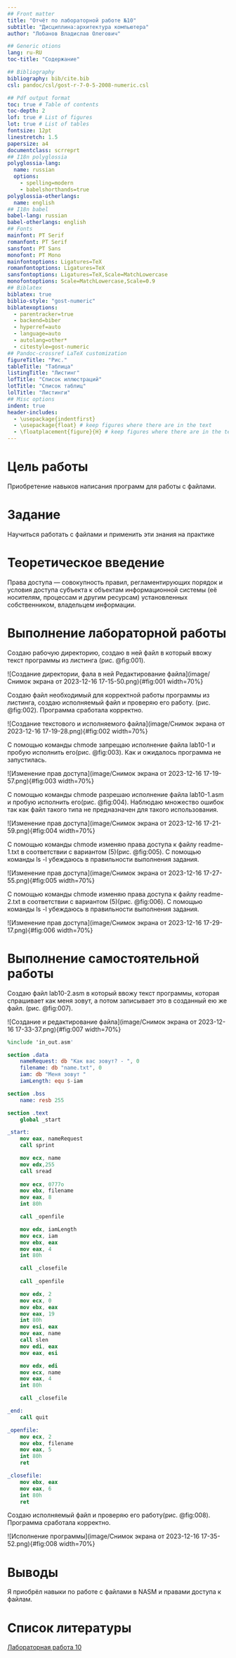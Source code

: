 ```yaml
---
## Front matter
title: "Отчёт по лабораторной работе №10"
subtitle: "Дисциплина:архитектура компьютера"
author: "Лобанов Владислав Олегович"

## Generic otions
lang: ru-RU
toc-title: "Содержание"

## Bibliography
bibliography: bib/cite.bib
csl: pandoc/csl/gost-r-7-0-5-2008-numeric.csl

## Pdf output format
toc: true # Table of contents
toc-depth: 2
lof: true # List of figures
lot: true # List of tables
fontsize: 12pt
linestretch: 1.5
papersize: a4
documentclass: scrreprt
## I18n polyglossia
polyglossia-lang:
  name: russian
  options:
	- spelling=modern
	- babelshorthands=true
polyglossia-otherlangs:
  name: english
## I18n babel
babel-lang: russian
babel-otherlangs: english
## Fonts
mainfont: PT Serif
romanfont: PT Serif
sansfont: PT Sans
monofont: PT Mono
mainfontoptions: Ligatures=TeX
romanfontoptions: Ligatures=TeX
sansfontoptions: Ligatures=TeX,Scale=MatchLowercase
monofontoptions: Scale=MatchLowercase,Scale=0.9
## Biblatex
biblatex: true
biblio-style: "gost-numeric"
biblatexoptions:
  - parentracker=true
  - backend=biber
  - hyperref=auto
  - language=auto
  - autolang=other*
  - citestyle=gost-numeric
## Pandoc-crossref LaTeX customization
figureTitle: "Рис."
tableTitle: "Таблица"
listingTitle: "Листинг"
lofTitle: "Список иллюстраций"
lotTitle: "Список таблиц"
lolTitle: "Листинги"
## Misc options
indent: true
header-includes:
  - \usepackage{indentfirst}
  - \usepackage{float} # keep figures where there are in the text
  - \floatplacement{figure}{H} # keep figures where there are in the text
---
```


# Цель работы

Приобретение навыков написания программ для работы с файлами.

# Задание

Научиться работать с файлами и применить эти знания на практике

# Теоретическое введение

Права доступа — совокупность правил, регламентирующих порядок и условия доступа субъекта к объектам информационной системы (её носителям, процессам и другим ресурсам) установленных собственником, владельцем информации. 

# Выполнение лабораторной работы

Создаю рабочую директорию, создаю в ней файл в который ввожу текст программы из листинга (рис. @fig:001).

![Создание директории, фала в ней Редактирование файла](image/Снимок экрана от 2023-12-16 17-15-50.png){#fig:001 width=70%}


Создаю файл необходимый для корректной работы программы из листинга, создаю исполняемый файл и проверяю его работу. (рис. @fig:002). Программа сработала корректно.

![Создание текстового и исполняемого файла](image/Снимок экрана от 2023-12-16 17-19-28.png){#fig:002 width=70%}


С помощью команды chmode запрещаю исполнение файла lab10-1 и пробую исполнить его(рис. @fig:003). Как и ожидалось программа не запустилась.

![Изменение прав доступа](image/Снимок экрана от 2023-12-16 17-19-57.png){#fig:003 width=70%}


С помощью команды chmode разрешаю исполнение файла lab10-1.asm и пробую исполнить его(рис. @fig:004). Наблюдаю множество ошибок так как файл такого типа не предназначен для такого использования.

![Изменение прав доступа](image/Снимок экрана от 2023-12-16 17-21-59.png){#fig:004 width=70%}


С помощью команды chmode изменяю права доступа к файлу readme-1.txt в соответствии с вариантом (5)(рис. @fig:005). С помощью команды ls -l убеждаюсь в правильности выполнения задания.

![Изменение прав доступа](image/Снимок экрана от 2023-12-16 17-27-55.png){#fig:005 width=70%}


С помощью команды chmode изменяю права доступа к файлу readme-2.txt в соответствии с вариантом (5)(рис. @fig:006). С помощью команды ls -l убеждаюсь в правильности выполнения задания.

![Изменение прав доступа](image/Снимок экрана от 2023-12-16 17-29-17.png){#fig:006 width=70%}

# Выполнение самостоятельной работы

Создаю файл lab10-2.asm в который ввожу текст программы, которая спрашивает как меня зовут, а потом записывает это в созданный ею же файл. (рис. @fig:007).

![Создание и редактирование файла](image/Снимок экрана от 2023-12-16 17-33-37.png){#fig:007 width=70%}

```nasm
%include 'in_out.asm'

section .data
    nameRequest: db "Как вас зовут? - ", 0
    filename: db "name.txt", 0
    iam: db "Меня зовут "
    iamLength: equ $-iam

section .bss
    name: resb 255

section .text
    global _start

_start:
    mov eax, nameRequest
    call sprint

    mov ecx, name
    mov edx,255
    call sread
    
    mov ecx, 0777o 
    mov ebx, filename
    mov eax, 8 
    int 80h

    call _openfile

    mov edx, iamLength 
    mov ecx, iam 
    mov ebx, eax 
    mov eax, 4
    int 80h

    call _closefile
    
    call _openfile

    mov edx, 2
    mov ecx, 0 
    mov ebx, eax
    mov eax, 19 
    int 80h
    mov esi, eax
    mov eax, name
    call slen
    mov edi, eax
    mov eax, esi

    mov edx, edi 
    mov ecx, name
    mov eax, 4
    int 80h

    call _closefile

_end:
    call quit

_openfile:
    mov ecx, 2 
    mov ebx, filename
    mov eax, 5
    int 80h
    ret

_closefile:
    mov ebx, eax
    mov eax, 6
    int 80h
    ret
```

Создаю исполняемый файл и проверяю его работу(рис. @fig:008). Программа сработала корректно.

![Исполнение программы](image/Снимок экрана от 2023-12-16 17-35-52.png){#fig:008 width=70%}


# Выводы

Я приобрёл навыки по работе с файлами в NASM и правами доступа к файлам.


# Список литературы

[Лабораторная работа 10](https://esystem.rudn.ru/pluginfile.php/2089554/mod_resource/content/0/%D0%9B%D0%B0%D0%B1%D0%BE%D1%80%D0%B0%D1%82%D0%BE%D1%80%D0%BD%D0%B0%D1%8F%20%D1%80%D0%B0%D0%B1%D0%BE%D1%82%D0%B0%20%E2%84%9610.%20%D0%A0%D0%B0%D0%B1%D0%BE%D1%82%D0%B0%20%D1%81%20%D1%84%D0%B0%D0%B9%D0%BB%D0%B0%D0%BC%D0%B8%20%D1%81%D1%80%D0%B5%D0%B4%D1%81%D1%82%D0%B2%D0%B0%D0%BC%D0%B8%20Nasm.pdf)
